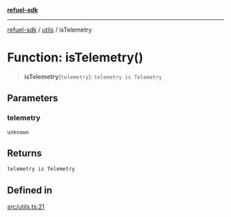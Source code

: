 [**refuel-sdk**](../../README.md)

***

[refuel-sdk](../../modules.md) / [utils](../README.md) / isTelemetry

# Function: isTelemetry()

> **isTelemetry**(`telemetry`): `telemetry is Telemetry`

## Parameters

### telemetry

`unknown`

## Returns

`telemetry is Telemetry`

## Defined in

[src/utils.ts:21](https://github.com/refuel-ai/refuel-sdk/blob/240c3e68ab946b6c24b6f2eafb12779c24332cdb/src/utils.ts#L21)
